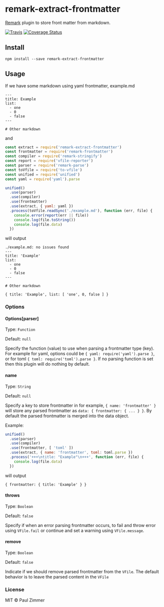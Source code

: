 # remark-extract-frontmatter

[Remark](http://github.com/syntax-tree/remark) plugin to store front matter from markdown.

[![Travis](https://img.shields.io/travis/mrzmmr/remark-extract-frontmatter.svg)](https://travis-ci.org/mrzmmr/remark-extract-frontmatter)
[![Coverage
Status](https://coveralls.io/repos/github/mrzmmr/remark-extract-frontmatter/badge.svg?branch=master)](https://coveralls.io/github/mrzmmr/remark-extract-frontmatter?branch=master)

## Install

```
npm install --save remark-extract-frontmatter
```

## Usage

If we have some markdown using yaml frontmatter, example.md

```
---
title: Example
list:
  - one
  - 0
  - false
---

# Other markdown
```

and

```js
const extract = require('remark-extract-frontmatter')
const frontmatter = require('remark-frontmatter')
const compiler = require('remark-stringify')
const report = require('vfile-reporter')
const parser = require('remark-parse')
const toVfile = require('to-vfile')
const unified = require('unified')
const yaml = require('yaml').parse

unified()
  .use(parser)
  .use(compiler)
  .use(frontmatter)
  .use(extract, { yaml: yaml })
  .process(toVfile.readSync('./example.md'), function (err, file) {
    console.error(report(err || file))
    console.log(file.toString())
    console.log(file.data)
  })
```

will output

```
./example.md: no issues found
---
title: 'Example'
list:
  - one
  - 0
  - false
---

# Other markdown

{ title: 'Example', list: [ 'one', 0, false ] }
```

### Options

#### Options[parser]

Type: `Function`

Default: `null`

Specify the function (value) to use when parsing a frontmatter type (key). For example for yaml, options could be `{ yaml: require('yaml').parse }`, or for toml `{ toml: require('toml').parse }`. If no parsing function is set then this plugin will do nothing by default.

#### name

Type: `String`

Default: `null`

Specify a key to store frontmatter in for example, `{ name: 'frontmatter' }` will store any parsed frontmatter as `data: { frontmatter: { ... } }`. By default the parsed frontmatter is merged into the data object.

Example:

```js
unified()
  .use(parser)
  .use(compiler)
  .use(frontmatter, [ 'toml' ])
  .use(extract, { name: 'frontmatter', toml: toml.parse })
  .process('+++\ntitle: "Example"\n+++', function (err, file) {
    console.log(file.data)
  })
```

will output

```
{ frontmatter: { title: 'Example' } }
```

#### throws

Type: `Boolean`

Default: `false`

Specify if when an error parsing frontmatter occurs, to fail and throw error using `VFile.fail` or continue and set a warning using `VFile.message`.


#### remove

Type: `Boolean`

Default: `false`

Indicate if we should remove parsed frontmatter from the `VFile`. The default
behavior is to leave the parsed content in the `VFile`

### License

MIT &copy; Paul Zimmer
